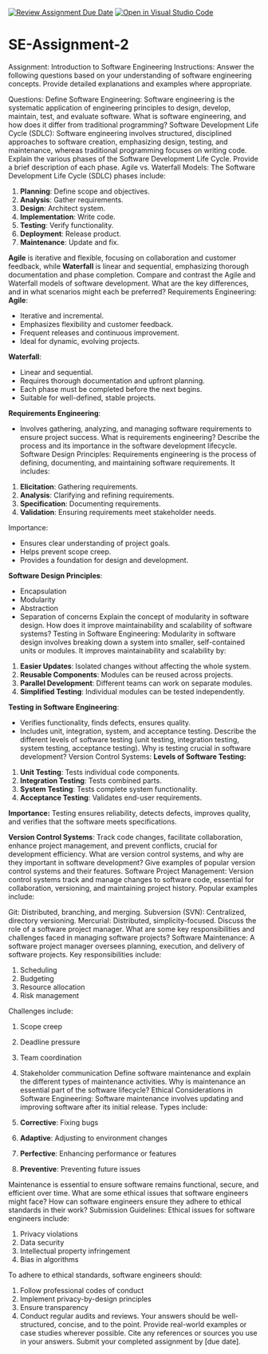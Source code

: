 [![Review Assignment Due Date](https://classroom.github.com/assets/deadline-readme-button-24ddc0f5d75046c5622901739e7c5dd533143b0c8e959d652212380cedb1ea36.svg)](https://classroom.github.com/a/-ucQIGTc)
[![Open in Visual Studio Code](https://classroom.github.com/assets/open-in-vscode-718a45dd9cf7e7f842a935f5ebbe5719a5e09af4491e668f4dbf3b35d5cca122.svg)](https://classroom.github.com/online_ide?assignment_repo_id=15245489&assignment_repo_type=AssignmentRepo)
# SE-Assignment-2
Assignment: Introduction to Software Engineering
Instructions:
Answer the following questions based on your understanding of software engineering concepts. Provide detailed explanations and examples where appropriate.

Questions:
Define Software Engineering:
Software engineering is the systematic application of engineering principles to design, develop, maintain, test, and evaluate software.
What is software engineering, and how does it differ from traditional programming?
Software Development Life Cycle (SDLC):
Software engineering involves structured, disciplined approaches to software creation, emphasizing design, testing, and maintenance, whereas traditional programming focuses on writing code.
Explain the various phases of the Software Development Life Cycle. Provide a brief description of each phase.
Agile vs. Waterfall Models:
The Software Development Life Cycle (SDLC) phases include:

1. **Planning**: Define scope and objectives.
2. **Analysis**: Gather requirements.
3. **Design**: Architect system.
4. **Implementation**: Write code.
5. **Testing**: Verify functionality.
6. **Deployment**: Release product.
7. **Maintenance**: Update and fix.

**Agile** is iterative and flexible, focusing on collaboration and customer feedback, while **Waterfall** is linear and sequential, emphasizing thorough documentation and phase completion.
Compare and contrast the Agile and Waterfall models of software development. What are the key differences, and in what scenarios might each be preferred?
Requirements Engineering:
**Agile**:
- Iterative and incremental.
- Emphasizes flexibility and customer feedback.
- Frequent releases and continuous improvement.
- Ideal for dynamic, evolving projects.

**Waterfall**:
- Linear and sequential.
- Requires thorough documentation and upfront planning.
- Each phase must be completed before the next begins.
- Suitable for well-defined, stable projects.

**Requirements Engineering**:
- Involves gathering, analyzing, and managing software requirements to ensure project success.
What is requirements engineering? Describe the process and its importance in the software development lifecycle.
Software Design Principles:
Requirements engineering is the process of defining, documenting, and maintaining software requirements. It includes:

1. **Elicitation**: Gathering requirements.
2. **Analysis**: Clarifying and refining requirements.
3. **Specification**: Documenting requirements.
4. **Validation**: Ensuring requirements meet stakeholder needs.

Importance:
- Ensures clear understanding of project goals.
- Helps prevent scope creep.
- Provides a foundation for design and development.

**Software Design Principles**:
- Encapsulation
- Modularity
- Abstraction
- Separation of concerns
Explain the concept of modularity in software design. How does it improve maintainability and scalability of software systems?
Testing in Software Engineering:
Modularity in software design involves breaking down a system into smaller, self-contained units or modules. It improves maintainability and scalability by:

1. **Easier Updates**: Isolated changes without affecting the whole system.
2. **Reusable Components**: Modules can be reused across projects.
3. **Parallel Development**: Different teams can work on separate modules.
4. **Simplified Testing**: Individual modules can be tested independently.

**Testing in Software Engineering**:
- Verifies functionality, finds defects, ensures quality.
- Includes unit, integration, system, and acceptance testing.
Describe the different levels of software testing (unit testing, integration testing, system testing, acceptance testing). Why is testing crucial in software development?
Version Control Systems:
**Levels of Software Testing:**

1. **Unit Testing**: Tests individual code components.
2. **Integration Testing**: Tests combined parts.
3. **System Testing**: Tests complete system functionality.
4. **Acceptance Testing**: Validates end-user requirements.

**Importance:**
Testing ensures reliability, detects defects, improves quality, and verifies that the software meets specifications.

**Version Control Systems**:
Track code changes, facilitate collaboration, enhance project management, and prevent conflicts, crucial for development efficiency.
What are version control systems, and why are they important in software development? Give examples of popular version control systems and their features.
Software Project Management:
Version control systems track and manage changes to software code, essential for collaboration, versioning, and maintaining project history. Popular examples include:

Git: Distributed, branching, and merging.
Subversion (SVN): Centralized, directory versioning.
Mercurial: Distributed, simplicity-focused.
Discuss the role of a software project manager. What are some key responsibilities and challenges faced in managing software projects?
Software Maintenance:
A software project manager oversees planning, execution, and delivery of software projects. Key responsibilities include:

1. Scheduling
2. Budgeting
3. Resource allocation
4. Risk management

Challenges include:

1. Scope creep
2. Deadline pressure
3. Team coordination
4. Stakeholder communication
Define software maintenance and explain the different types of maintenance activities. Why is maintenance an essential part of the software lifecycle?
Ethical Considerations in Software Engineering:
Software maintenance involves updating and improving software after its initial release. Types include:

1. **Corrective**: Fixing bugs
2. **Adaptive**: Adjusting to environment changes
3. **Perfective**: Enhancing performance or features
4. **Preventive**: Preventing future issues

Maintenance is essential to ensure software remains functional, secure, and efficient over time.
What are some ethical issues that software engineers might face? How can software engineers ensure they adhere to ethical standards in their work?
Submission Guidelines:
Ethical issues for software engineers include:

1. Privacy violations
2. Data security
3. Intellectual property infringement
4. Bias in algorithms

To adhere to ethical standards, software engineers should:

1. Follow professional codes of conduct
2. Implement privacy-by-design principles
3. Ensure transparency
4. Conduct regular audits and reviews.
Your answers should be well-structured, concise, and to the point.
Provide real-world examples or case studies wherever possible.
Cite any references or sources you use in your answers.
Submit your completed assignment by [due date].
